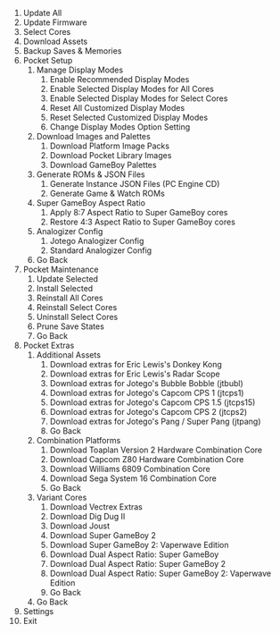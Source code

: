 1. Update All
2. Update Firmware
3. Select Cores
4. Download Assets
5. Backup Saves & Memories
6. Pocket Setup
   1. Manage Display Modes
      1. Enable Recommended Display Modes
      2. Enable Selected Display Modes for All Cores
      3. Enable Selected Display Modes for Select Cores
      4. Reset All Customized Display Modes
      5. Reset Selected Customized Display Modes
      6. Change Display Modes Option Setting
   2. Download Images and Palettes
      1. Download Platform Image Packs
      2. Download Pocket Library Images
      3. Download GameBoy Palettes
   3. Generate ROMs & JSON Files
      1. Generate Instance JSON Files (PC Engine CD)
      2. Generate Game & Watch ROMs
   4. Super GameBoy Aspect Ratio
      1. Apply 8:7 Aspect Ratio to Super GameBoy cores
      2. Restore 4:3 Aspect Ratio to Super GameBoy cores
   5. Analogizer Config
      1. Jotego Analogizer Config
      2. Standard Analogizer Config
   6. Go Back
7. Pocket Maintenance
   1. Update Selected
   2. Install Selected
   3. Reinstall All Cores
   4. Reinstall Select Cores
   5. Uninstall Select Cores
   6. Prune Save States
   7. Go Back
8. Pocket Extras
   1. Additional Assets
      1. Download extras for Eric Lewis's Donkey Kong
      2. Download extras for Eric Lewis's Radar Scope
      3. Download extras for Jotego's Bubble Bobble (jtbubl)
      4. Download extras for Jotego's Capcom CPS 1 (jtcps1)
      5. Download extras for Jotego's Capcom CPS 1.5 (jtcps15)
      6. Download extras for Jotego's Capcom CPS 2 (jtcps2)
      7. Download extras for Jotego's Pang / Super Pang (jtpang)
      8. Go Back
   2. Combination Platforms
      1. Download Toaplan Version 2 Hardware Combination Core
      2. Download Capcom Z80 Hardware Combination Core
      3. Download Williams 6809 Combination Core
      4. Download Sega System 16 Combination Core
      5. Go Back
   3. Variant Cores
      1. Download Vectrex Extras
      2. Download Dig Dug II
      3. Download Joust
      4. Download Super GameBoy 2
      5. Download Super GameBoy 2: Vaperwave Edition
      6. Download Dual Aspect Ratio: Super GameBoy
      7. Download Dual Aspect Ratio: Super GameBoy 2
      8. Download Dual Aspect Ratio: Super GameBoy 2: Vaperwave Edition
      9. Go Back
   4. Go Back
9. Settings
10. Exit
